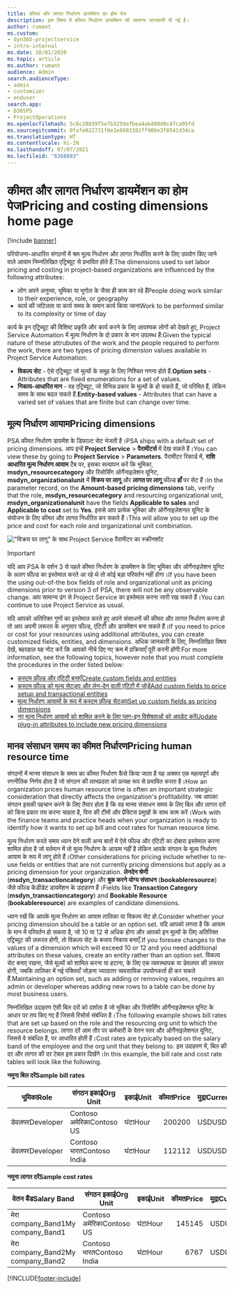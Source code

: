 ```yaml
---
title: कीमत और लागत निर्धारण डायमेंशन का होम पेज
description: इस विषय में कीमत निर्धारण डायमेंशन की सामान्य जानकारी दी गई है।
author: rumant
ms.custom:
- dyn365-projectservice
- intro-internal
ms.date: 10/01/2020
ms.topic: article
ms.author: rumant
audience: Admin
search.audienceType:
- admin
- customizer
- enduser
search.app:
- D365PS
- ProjectOperations
ms.openlocfilehash: 5c8c28839f5e7b3259afbea4ab400d0c4fca95fd
ms.sourcegitcommit: 0fafe022731f0e1e8693382ff906e3f8541d34ca
ms.translationtype: HT
ms.contentlocale: hi-IN
ms.lasthandoff: 07/07/2021
ms.locfileid: "6368883"
---
```

# <a name="pricing-and-costing-dimensions-home-page"></a><span data-ttu-id="23f90-103">कीमत और लागत निर्धारण डायमेंशन का होम पेज</span><span class="sxs-lookup"><span data-stu-id="23f90-103">Pricing and costing dimensions home page</span></span>

[!include [banner](../includes/psa-now-project-operations.md)]

<span data-ttu-id="23f90-104">परियोजना-आधारित संगठनों में श्रम मूल्य निर्धारण और लागत निर्धारित करने के लिए उपयोग किए जाने वाले आयाम निम्नलिखित एट्रिब्यूट से प्रभावित होते हैं:</span><span class="sxs-lookup"><span data-stu-id="23f90-104">The dimensions used to set labor pricing and costing in project-based organizations are influenced by the following attributes:</span></span>

- <span data-ttu-id="23f90-105">लोग अपने अनुभव, भूमिका या भूगोल के जैसा ही काम कर रहे हैं</span><span class="sxs-lookup"><span data-stu-id="23f90-105">People doing work similar to their experience, role, or geography</span></span>
- <span data-ttu-id="23f90-106">कार्य की जटिलता या कार्य समय के समान कार्य किया जाना</span><span class="sxs-lookup"><span data-stu-id="23f90-106">Work to be performed similar to its complexity or time of day</span></span>

<span data-ttu-id="23f90-107">कार्य के इन एट्रिब्यूट की विशिष्ट प्रकृति और कार्य करने के लिए आवश्यक लोगों को देखते हुए, Project Service Automation में मूल्य निर्धारण के दो प्रकार के मान उपलब्ध हैं:</span><span class="sxs-lookup"><span data-stu-id="23f90-107">Given the typical nature of these attrubutes of the work and the people required to perform the work, there are two types of pricing dimension values available in Project Service Automation:</span></span> 

- <span data-ttu-id="23f90-108">**विकल्प सेट** - ऐसे एट्रिब्यूट जो मूल्यों के समूह के लिए निश्चित गणना होते हैं.</span><span class="sxs-lookup"><span data-stu-id="23f90-108">**Option sets** - Attributes that are fixed enumerations for a set of values.</span></span>
- <span data-ttu-id="23f90-109">**निकाय-आधारित मान** - वह एट्रिब्यूट, जो विभिन्न प्रकार के मूल्यों के हो सकते हैं, जो परिमित हैं, लेकिन समय के साथ बदल सकते हैं.</span><span class="sxs-lookup"><span data-stu-id="23f90-109">**Entity-based values** - Attributes that can have a varied set of values that are finite but can change over time.</span></span>

## <a name="pricing-dimensions"></a><span data-ttu-id="23f90-110">मूल्य निर्धारण आयाम</span><span class="sxs-lookup"><span data-stu-id="23f90-110">Pricing dimensions</span></span>

<span data-ttu-id="23f90-111">PSA कीमत निर्धारण डायमेंश के डिफाल्ट सेट भेजती है।</span><span class="sxs-lookup"><span data-stu-id="23f90-111">PSA ships with a default set of pricing dimensions.</span></span> <span data-ttu-id="23f90-112">आप इन्हें **Project Service** > **पैरामीटर्स** में देख सकते हैं।</span><span class="sxs-lookup"><span data-stu-id="23f90-112">You can view these by going to **Project Service** > **Parameters**.</span></span> <span data-ttu-id="23f90-113">पैरामीटर रिकार्ड में, **राशि आधारित मूल्य निर्धारण आयाम** टैब पर, इसका सत्यापन करें कि भूमिका, **msdyn_resourcecategory** और रिसोर्सिंग ऑर्गेनाइज़ेशन यूनिट, **msdyn_organizationalunit** में **विक्रय पर लागू** और **लागत पर लागू** फील्ड **हाँ** पर सेट हैं।</span><span class="sxs-lookup"><span data-stu-id="23f90-113">In the parameter record, on the **Amount-based pricing dimensions** tab, verify that the role, **msdyn_resourcecategory** and resourcing organizational unit, **msdyn_organizationalunit** have the fields **Applicable to sales** and **Applicable to cost** set to **Yes**.</span></span> <span data-ttu-id="23f90-114">इससे आप प्रत्येक भूमिका और ऑर्गेनाइज़ेशनल यूनिट के संयोजन के लिए कीमत और लागत निर्धारित कर सकते हैं।</span><span class="sxs-lookup"><span data-stu-id="23f90-114">This will allow you to set up the price and cost for each role and organizational unit combination.</span></span>

!["विक्रय पर लागू" के साथ Project Service पैरामीटर का स्क्रीनशॉट](media/PS-OOB-parameters.png)

> [!IMPORTANT]
> <span data-ttu-id="23f90-116">यदि आप PSA के वर्शन 3 से पहले कीमत निर्धारण के डायमेंशन के लिए भूमिका और ऑर्गेनाइज़ेशन यूनिट के अलग फील्ड का इस्तेमाल करते आ रहे थे तो कोई बड़ा परिवर्तन नहीं होगा।</span><span class="sxs-lookup"><span data-stu-id="23f90-116">If you have been the using out-of-the box fields of role and organizational unit as pricing dimensions prior to version 3 of PSA, there will not be any observable change.</span></span> <span data-ttu-id="23f90-117">आप सामान्य ढंग से Project Service का इस्तेमाल करना जारी रख सकते हैं।</span><span class="sxs-lookup"><span data-stu-id="23f90-117">You can continue to use Project Service as usual.</span></span> 

<span data-ttu-id="23f90-118">यदि आपको अतिरिक्त गुणों का इस्तेमाल करते हुए अपने संसाधनों की कीमत और लागत निर्धारण करना हो तो आप अपनी ज़रूरत के अनुसार फील्ड, एंटिटी और डायमेंशन बना सकते हैं।</span><span class="sxs-lookup"><span data-stu-id="23f90-118">If you need to price or cost for your resources using additional attributes, you can create customized fields, entities, and dimensions.</span></span> <span data-ttu-id="23f90-119">अधिक जानकारी के लिए, निम्नलिखित विषय देखें, बहरहाल यह नोट करें कि आपको नीचे दिए गए क्रम में प्रक्रियाएँ पूरी करनी होंगी:</span><span class="sxs-lookup"><span data-stu-id="23f90-119">For more information, see the following topics, however note that you must complete the procedures in the order listed below:</span></span>

- [<span data-ttu-id="23f90-120">कस्टम फ़ील्ड और एंटिटी बनाएँ</span><span class="sxs-lookup"><span data-stu-id="23f90-120">Create custom fields and entities</span></span>](create-custom-fields-entities.md)
- [<span data-ttu-id="23f90-121">कस्टम फ़ील्ड को मूल्य सेटअप और लेन-देन वाली एंटिटी में जोड़ें</span><span class="sxs-lookup"><span data-stu-id="23f90-121">Add custom fields to price setup and transactional entities</span></span>](field-references.md)
- [<span data-ttu-id="23f90-122">मूल्य निर्धारण आयामों के रूप में कस्टम फ़ील्ड सेटअप</span><span class="sxs-lookup"><span data-stu-id="23f90-122">Set up custom fields as pricing dimensions</span></span>](set-up-pricing-dimensions.md)
- [<span data-ttu-id="23f90-123">नए मूल्य निर्धारण आयामों को शामिल करने के लिए प्लग-इन विशेषताओं को अपडेट करें</span><span class="sxs-lookup"><span data-stu-id="23f90-123">Update plug-in attributes to include new pricing dimensions</span></span>](update-plug-in-attributes.md)

## <a name="pricing-human-resource-time"></a><span data-ttu-id="23f90-124">मानव संसाधन समय का कीमत निर्धारण</span><span class="sxs-lookup"><span data-stu-id="23f90-124">Pricing human resource time</span></span>
<span data-ttu-id="23f90-125">संगठनों में मानव संसाधन के समय का कीमत निर्धारण कैसे किया जाता है यह अक्सर एक महत्वपूर्ण और रणनीतिक निर्णय होता है जो संगठन की लाभप्रदता को प्रत्यक्ष रूप से प्रभावित करता है।</span><span class="sxs-lookup"><span data-stu-id="23f90-125">How an organization prices human resource time is often an important strategic consideration that directly affects the organization's profitability.</span></span> <span data-ttu-id="23f90-126">जब आपका संगठन इसकी पहचान करने के लिए तैयार होता है कि वह मानव संसाधन समय के लिए बिल और लागत दरों को किस प्रकार तय करना चाहता है, वित्त की टीमों और प्रैक्टिस प्रमुखों के साथ काम करें।</span><span class="sxs-lookup"><span data-stu-id="23f90-126">Work with the finance teams and practice heads when your organization is ready to identify how it wants to set up bill and cost rates for human resource time.</span></span>

<span data-ttu-id="23f90-127">मूल्य निर्धारण करते समय ध्यान देने वाली अन्य बातों में ऐसे फील्ड और एंटिटी का दोबारा इस्तेमाल करना शामिल होता है जो वर्तमान में तो मूल्य निर्धारण के आयाम नहीं है लेकिन आपके संगठन के मूल्य निर्धारण आयाम के रूप में लागू होते हैं।</span><span class="sxs-lookup"><span data-stu-id="23f90-127">Other considerations for pricing include whether to re-use fields or entities that are not currently pricing dimensions but apply as a pricing dimension for your organization.</span></span> <span data-ttu-id="23f90-128">**लेनदेन श्रेणी** (**msdyn_transactioncategory**) और **बुक करने योग्य संसाधन** (**bookableresource**) जैसे फील्ड केंडीडेट डायमेंशन के उदाहरण हैं।</span><span class="sxs-lookup"><span data-stu-id="23f90-128">Fields like **Transaction Category** (**msdyn_transactioncategory**) and **Bookable Resource** (**bookableresource**) are examples of candidate dimensions.</span></span> 

<span data-ttu-id="23f90-129">ध्यान रखें कि आपके मूल्य निर्धारण का आयाम तालिका या विकल्प सेट हो.</span><span class="sxs-lookup"><span data-stu-id="23f90-129">Consider whether your pricing dimension should be a table or an option set.</span></span> <span data-ttu-id="23f90-130">यदि आपको लगता है कि आयाम के मान में परिवर्तन हो सकता है, जो 10 या 12 से अधिक होगा और आपको इन मूल्यों के लिए अतिरिक्त एट्रिब्यूट की ज़रूरत होगी, तो विकल्प सेट के बजाय निकाय बनाएँ.</span><span class="sxs-lookup"><span data-stu-id="23f90-130">If you foresee changes to the values of a dimension which will exceed 10 or 12 and you need additional attributes on these values, create an entity rather than an option set.</span></span> <span data-ttu-id="23f90-131">विकल्प सेट बनाए रखना, जैसे मूल्यों को शामिल करना या हटाना, के लिए एक व्यवस्थापक या डेवलपर की ज़रूरत होगी, जबकि तालिका में नई पंक्तियाँ जोड़ना ज्यादातर व्यवसायिक उपयोगकर्ता ही कर सकते हैं.</span><span class="sxs-lookup"><span data-stu-id="23f90-131">Maintaining an option set, such as adding or removing values, requires an admin or developer whereas adding new rows to a table can be done by most business users.</span></span>

<span data-ttu-id="23f90-132">निम्नलिखित उदाहरण ऐसी बिल दरों को दर्शाता है जो भूमिका और रिसोर्सिंग ऑर्गेनाइज़ेशनल यूनिट के आधार पर तय किए गए हैं जिससे रिसोर्स संबंधित है।</span><span class="sxs-lookup"><span data-stu-id="23f90-132">The following example shows bill rates that are set up based on the role and the resourcing org unit to which the resource belongs.</span></span> <span data-ttu-id="23f90-133">लागत दरें आम तौर पर कर्मचारी के वेतन स्तर और ऑर्गेनाइज़ेशनल यूनिट, जिससे वे संबंधित हैं, पर आधारित होती हैं।</span><span class="sxs-lookup"><span data-stu-id="23f90-133">Cost rates are typically based on the salary band of the employee and the org unit that they belong to.</span></span> <span data-ttu-id="23f90-134">इस उदाहरण में, बिल की दर और लागत की दर टेबल इस प्रकार दिखेंगे।</span><span class="sxs-lookup"><span data-stu-id="23f90-134">In this example, the bill rate and cost rate tables will look like the following.</span></span>

<span data-ttu-id="23f90-135">**नमूना बिल दरें**</span><span class="sxs-lookup"><span data-stu-id="23f90-135">**Sample bill rates**</span></span>

| <span data-ttu-id="23f90-136">भूमिका</span><span class="sxs-lookup"><span data-stu-id="23f90-136">Role</span></span>        | <span data-ttu-id="23f90-137">संगठन इकाई</span><span class="sxs-lookup"><span data-stu-id="23f90-137">Org Unit</span></span>    |<span data-ttu-id="23f90-138">इकाई</span><span class="sxs-lookup"><span data-stu-id="23f90-138">Unit</span></span>      |<span data-ttu-id="23f90-139">कीमत</span><span class="sxs-lookup"><span data-stu-id="23f90-139">Price</span></span>      |<span data-ttu-id="23f90-140">मुद्रा</span><span class="sxs-lookup"><span data-stu-id="23f90-140">Currency</span></span>  |
| ------------|-------------|----------|----------:|----------|
| <span data-ttu-id="23f90-141">डेवलपर</span><span class="sxs-lookup"><span data-stu-id="23f90-141">Developer</span></span>   | <span data-ttu-id="23f90-142">Contoso अमेरिका</span><span class="sxs-lookup"><span data-stu-id="23f90-142">Contoso US</span></span>  |<span data-ttu-id="23f90-143">घंटा</span><span class="sxs-lookup"><span data-stu-id="23f90-143">Hour</span></span> | <span data-ttu-id="23f90-144">200</span><span class="sxs-lookup"><span data-stu-id="23f90-144">200</span></span>|<span data-ttu-id="23f90-145">USD</span><span class="sxs-lookup"><span data-stu-id="23f90-145">USD</span></span>     |
| <span data-ttu-id="23f90-146">डेवलपर</span><span class="sxs-lookup"><span data-stu-id="23f90-146">Developer</span></span>   | <span data-ttu-id="23f90-147">Contoso भारत</span><span class="sxs-lookup"><span data-stu-id="23f90-147">Contoso India</span></span> |<span data-ttu-id="23f90-148">घंटा</span><span class="sxs-lookup"><span data-stu-id="23f90-148">Hour</span></span>|   <span data-ttu-id="23f90-149">112</span><span class="sxs-lookup"><span data-stu-id="23f90-149">112</span></span>|<span data-ttu-id="23f90-150">USD</span><span class="sxs-lookup"><span data-stu-id="23f90-150">USD</span></span>     |


<span data-ttu-id="23f90-151">**नमूना लागत दरें**</span><span class="sxs-lookup"><span data-stu-id="23f90-151">**Sample cost rates**</span></span>

| <span data-ttu-id="23f90-152">वेतन बैंड</span><span class="sxs-lookup"><span data-stu-id="23f90-152">Salary Band</span></span>     | <span data-ttu-id="23f90-153">संगठन इकाई</span><span class="sxs-lookup"><span data-stu-id="23f90-153">Org Unit</span></span>    |<span data-ttu-id="23f90-154">इकाई</span><span class="sxs-lookup"><span data-stu-id="23f90-154">Unit</span></span>      |<span data-ttu-id="23f90-155">कीमत</span><span class="sxs-lookup"><span data-stu-id="23f90-155">Price</span></span>      |<span data-ttu-id="23f90-156">मुद्रा</span><span class="sxs-lookup"><span data-stu-id="23f90-156">Currency</span></span>  |
| ----------------|-------------|----------|----------:|----------|
| <span data-ttu-id="23f90-157">मेरा company_Band1</span><span class="sxs-lookup"><span data-stu-id="23f90-157">My company_Band1</span></span> | <span data-ttu-id="23f90-158">Contoso अमेरिका</span><span class="sxs-lookup"><span data-stu-id="23f90-158">Contoso US</span></span>  |<span data-ttu-id="23f90-159">घंटा</span><span class="sxs-lookup"><span data-stu-id="23f90-159">Hour</span></span> | <span data-ttu-id="23f90-160">145</span><span class="sxs-lookup"><span data-stu-id="23f90-160">145</span></span>|<span data-ttu-id="23f90-161">USD</span><span class="sxs-lookup"><span data-stu-id="23f90-161">USD</span></span>     |
| <span data-ttu-id="23f90-162">मेरा company_Band2</span><span class="sxs-lookup"><span data-stu-id="23f90-162">My company_Band2</span></span> | <span data-ttu-id="23f90-163">Contoso भारत</span><span class="sxs-lookup"><span data-stu-id="23f90-163">Contoso India</span></span> |<span data-ttu-id="23f90-164">घंटा</span><span class="sxs-lookup"><span data-stu-id="23f90-164">Hour</span></span>|   <span data-ttu-id="23f90-165">67</span><span class="sxs-lookup"><span data-stu-id="23f90-165">67</span></span>|<span data-ttu-id="23f90-166">USD</span><span class="sxs-lookup"><span data-stu-id="23f90-166">USD</span></span>     |


[!INCLUDE[footer-include](../includes/footer-banner.md)]